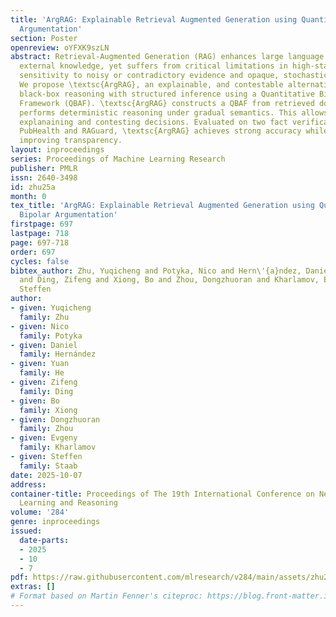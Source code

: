 ```yaml
---
title: 'ArgRAG: Explainable Retrieval Augmented Generation using Quantitative Bipolar
  Argumentation'
section: Poster
openreview: oYFXK9szLN
abstract: Retrieval-Augmented Generation (RAG) enhances large language models by incorporating
  external knowledge, yet suffers from critical limitations in high-stakes domains—namely,
  sensitivity to noisy or contradictory evidence and opaque, stochastic decision-making.
  We propose \textsc{ArgRAG}, an explainable, and contestable alternative that replaces
  black-box reasoning with structured inference using a Quantitative Bipolar Argumentation
  Framework (QBAF). \textsc{ArgRAG} constructs a QBAF from retrieved documents and
  performs deterministic reasoning under gradual semantics. This allows faithfully
  explanaining and contesting decisions. Evaluated on two fact verification benchmarks,
  PubHealth and RAGuard, \textsc{ArgRAG} achieves strong accuracy while significantly
  improving transparency.
layout: inproceedings
series: Proceedings of Machine Learning Research
publisher: PMLR
issn: 2640-3498
id: zhu25a
month: 0
tex_title: 'ArgRAG: Explainable Retrieval Augmented Generation using Quantitative
  Bipolar Argumentation'
firstpage: 697
lastpage: 718
page: 697-718
order: 697
cycles: false
bibtex_author: Zhu, Yuqicheng and Potyka, Nico and Hern\'{a}ndez, Daniel and He, Yuan
  and Ding, Zifeng and Xiong, Bo and Zhou, Dongzhuoran and Kharlamov, Evgeny and Staab,
  Steffen
author:
- given: Yuqicheng
  family: Zhu
- given: Nico
  family: Potyka
- given: Daniel
  family: Hernández
- given: Yuan
  family: He
- given: Zifeng
  family: Ding
- given: Bo
  family: Xiong
- given: Dongzhuoran
  family: Zhou
- given: Evgeny
  family: Kharlamov
- given: Steffen
  family: Staab
date: 2025-10-07
address:
container-title: Proceedings of The 19th International Conference on Neurosymbolic
  Learning and Reasoning
volume: '284'
genre: inproceedings
issued:
  date-parts:
  - 2025
  - 10
  - 7
pdf: https://raw.githubusercontent.com/mlresearch/v284/main/assets/zhu25a/zhu25a.pdf
extras: []
# Format based on Martin Fenner's citeproc: https://blog.front-matter.io/posts/citeproc-yaml-for-bibliographies/
---
```

